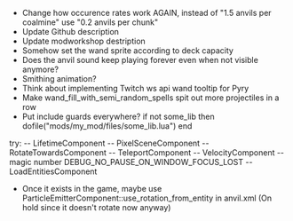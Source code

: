 - Change how occurence rates work AGAIN, instead of "1.5 anvils per coalmine" use "0.2 anvils per chunk"
- Update Github description
- Update modworkshop destription
- Somehow set the wand sprite according to deck capacity
- Does the anvil sound keep playing forever even when not visible anymore?
- Smithing animation?
- Think about implementing Twitch ws api wand tooltip for Pyry
- Make wand_fill_with_semi_random_spells spit out more projectiles in a row
- Put include guards everywhere?
if not some_lib then
    dofile("mods/my_mod/files/some_lib.lua")
end

try:
-- LifetimeComponent
-- PixelSceneComponent
-- RotateTowardsComponent
-- TeleportComponent
-- VelocityComponent
-- magic number DEBUG_NO_PAUSE_ON_WINDOW_FOCUS_LOST
-- LoadEntitiesComponent

- Once it exists in the game, maybe use ParticleEmitterComponent::use_rotation_from_entity in anvil.xml
  (On hold since it doesn't rotate now anyway)
